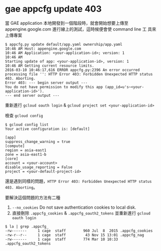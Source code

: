 # gae appcfg update 403


<!--more-->

當 GAE application 本地開發到一個階段時，就會開始想要上傳至 appengine.google.com 進行線上的測試，這時候便會使 command line 工
具來上傳專案

```shell
$ appcfg.py update default/app.yaml ownership/app.yaml
10:46 AM Host: appengine.google.com
10:46 AM Application: <your-application-id>; version: 1
10:46 AM
Starting update of app: <your-application-id>, version: 1
10:46 AM Getting current resource limits.
2016-03-10 10:46:17,616 ERROR appcfg.py:2396 An error occurred processing file '': HTTP Error 403: Forbidden Unexpected HTTP status 403. Aborting.
Error 403: --- begin server output ---
You do not have permission to modify this app (app_id=u's~<your-application-id>').
--- end server output ---
```

重新進行 `gcloud oauth login` & `gcloud project set <your-application-id>`

檢查 `gcloud config`

```shell
$ gcloud config list
Your active configuration is: [default]

[app]
suppress_change_warning = true
[compute]
region = asia-east1
zone = asia-east1-b
[core]
account = <your-account>
disable_usage_reporting = False
project = <your-default-project-id>
```

還是遇到同樣的問題，`HTTP Error 403: Forbidden Unexpected HTTP status 403. Aborting`。

要解決這個問題的方法有二種

1. `--no_cookies` Do not save authentication cookies to local disk.
2. 直接刪除 `.appcfg_cookies` & `.appcfg_oauth2_tokens` 並重新進行 `gcloud oauth login`
  ```shell
  $ la | grep .appcfg_
  -rw-------     1 cage  staff        960 Jul  8  2015 .appcfg_cookies
  -rw-r--r--     1 cage  staff         43 Nov 15 13:01 .appcfg_nag
  -rw-------     1 cage  staff        774 Mar 10 10:33 .appcfg_oauth2_tokens
  ```

